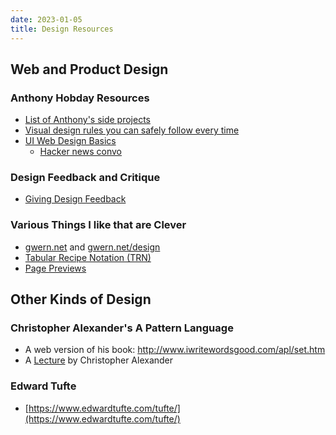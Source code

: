 ```yaml
---
date: 2023-01-05
title: Design Resources
---
```


## Web and Product Design

### Anthony Hobday Resources

- [List of Anthony's side projects](https://anthonyhobday.com/sideprojects/)
- [Visual design rules you can safely follow every time](https://anthonyhobday.com/sideprojects/saferules/)
- [UI Web Design Basics](https://mannhowie.com/ui-design-web)
  - [Hacker news convo](https://news.ycombinator.com/item?id=34684761)

### Design Feedback and Critique

- [Giving Design Feedback](https://www.nngroup.com/articles/design-critiques/)

### Various Things I like that are Clever

- [gwern.net](https://gwern.net) and [gwern.net/design](https://www.gwern.net/Design)
- [Tabular Recipe Notation (TRN)](http://www.cookingforengineers.com/recipe/33/Lemon-Bars)
- [Page Previews](https://www.mediawiki.org/wiki/Page_Previews)

## Other Kinds of Design

### Christopher Alexander's A Pattern Language

- A web version of his book: http://www.iwritewordsgood.com/apl/set.htm
- A [Lecture](https://www.youtube.com/watch?v=mDwbK_rqyGM) by Christopher Alexander

### Edward Tufte

- [https://www.edwardtufte.com/tufte/](https://www.edwardtufte.com/tufte/)
